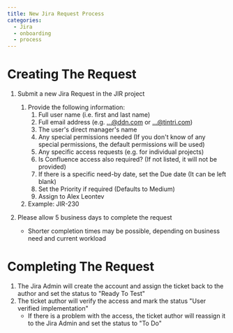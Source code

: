 ```yaml
---
title: New Jira Request Process
categories:
  - Jira
  - onboarding
  - process
---
```


<!-- @format -->

# Creating The Request

1. Submit a new Jira Request in the JIR project

   1. Provide the following information:
      1. Full user name (i.e. first and last name)
      1. Full email address (e.g. ...@ddn.com or ...@tintri.com)
      1. The user's direct manager's name
      1. Any special permissions needed (If you don't know of any special permissions, the default permissions will be used)
      1. Any specific access requests (e.g. for individual projects)
      1. Is Confluence access also required? (If not listed, it will not be provided)
      1. If there is a specific need-by date, set the Due date (It can be left blank)
      1. Set the Priority if required (Defaults to Medium)
      1. Assign to Alex Leontev
   1. Example: JIR-230

2. Please allow 5 business days to complete the request
   - Shorter completion times may be possible, depending on business need and current workload

# Completing The Request

1. The Jira Admin will create the account and assign the ticket back to the author and set the status to "Ready To Test"
2. The ticket author will verify the access and mark the status "User verified implementation"
   - If there is a problem with the access, the ticket author will reassign it to the Jira Admin and set the status to "To Do"
